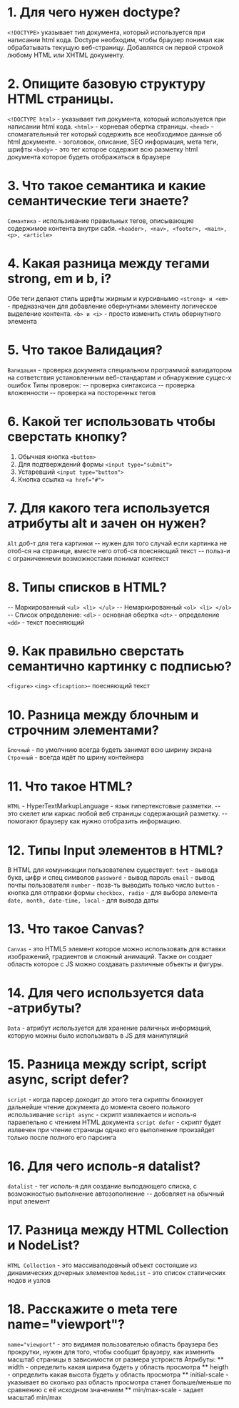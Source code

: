 #  1. Для чего нужен doctype?

`<!DOCTYPE>` указывает тип документа, который используется при написании html кода. Doctype необходим, чтобы браузер понимал как обрабатывать текущую веб-страницу. Добавлятся он первой строкой любому HTML или XHTML документу.

# 2. Опищите базовую структуру HTML страницы.

`<!DOCTYPE html>` - указывает тип документа, который используется при написании html кода.
`<html>` - корневая обертка страницы.
`<head>` - спомагательный тег который содержить все необходимое данные об html документе.
         - зоголовок, описание, SEO информация, мета теги, шрифты
`<body>` - это тег которое содержит всю разметку html документа которое будеть отображаться  в браузере

# 3. Что такое семантика и какие семантические теги знаете?

`Семантика` - использивание правильных тегов, описывающие содержимое контента внутри сабя. 
            `<header>, <nav>, <footer>, <main>, <p>, <article>`

# 4. Какая разница между тегами strong, em и b, i?
    
Обе теги делают стиль шрифты жирным и курсивнымю
`<strong> и <em>` - предназначен для добавление обернутнами элементу логическое выделение контента.
`<b> и <i>` - просто изменить стиль обернутного элемента

# 5. Что такое Валидация?

`Валидация` - проверка документа специальном программой валидатором на сответствия установленным веб-стандартам и обнаружение сущес-х ошибок
              Типы проверок:
                        -- проверка синтаксиса 
                        -- проверка вложенности
                        -- проверка на посторенных тегов

# 6. Какой тег использовать чтобы сверстать кнопку?

1. Обычная кнопка  `<button>`
2. Для подтверждений формы `<input type="submit">`
3. Устаревший `<input type="button">`
4. Кнопка ссылка `<a href="#">`

# 7. Для какого тега используется атрибуты alt и зачен он нужен?

`Alt` доб-т для тега картинки
    -- нужен для того случай если картинка не отоб-ся на странице, вместе него отоб-ся поесняющий текст
    -- польз-и с ограниченнеми возможностами понимат контекст

# 8. Типы списков в HTML?

-- Маркированный `<ul> <li> </ul>`
-- Немаркированный `<ol> <li> </ol>`
-- Список определение:
                    `<dl>` - основная обертка
                    `<dt>` - определение
                    `<dd>` - текст поесняющий

# 9. Как правильно сверстать семантично картинку с подписью?

`<figure>`
    `<img>`
    `<ficaption>`- поесняющий текст

# 10. Разница между блочным и строчним элементами?

`Блочный` - по умолчнию всегда будеть занимат всю ширину экрана
`Строчный` - всегда идёт по шрину контейнера

# 11. Что такое HTML?

`HTML` - HyperTextMarkupLanguage - язык гипертекстовые разметки.
       -- это скелет или каркас любой веб страницы содержающий разметку.
       -- помогают браузеру как нужно отобразить информацию.

# 12. Типы Input элементов в HTML?

В HTML для комуникации пользователем существует:
                                            `text` - вывода букв, цифр и спец символов
                                            `password` - вывод пароль
                                            `email` - вывод почты пользователя
                                            `number` - позв-ть выводить только число
                                            `button` - кнопка для отправки формы
                                            `checkbox, radio` - для выбора элемента 
                                            `date, month, date-time, local` - для вывода даты

# 13. Что такое Canvas?

`Canvas` - это HTML5 элемент которое можно использовать для вставки изображений, градиентов и  сложный анимаций. Также он создает область которое с JS можно создавать различные объекты и фигуры.

# 14. Для чего используется data -атрибуты?

`Data` - атрибут используется для хранение раличных информаций, которую можны было использивать в JS для манипуляций

# 15. Разница между script, script async, script defer?

`script` - когда парсер доходит до этого тега скрипты блокирует дальнейше чтение документа до момента своего польного использивание
`script async` - скрипт извлекается и исполь-я параелельно с чтением HTML документа
`script defer` - скрипт будет излвечен при чтение страницы однако его выполнение произайдет только после полного его парсинга

# 16. Для чего исполь-я datalist?

`datalist` - тег исполь-я для создание выподающего списка, с возможностью выполнение автозополнение
           -- добовляет на обычный input элемент

# 17. Разница между HTML Collection и NodeList?

`HTML Collection` - это массиваподовный объект состояшие из динамических дочерных элементов
`NodeList` - это список статических нодов и узлов

# 18. Расскажите о meta теге name="viewport"?

`name="viewport"` - это видимая пользователью область браузера без прокрутки, нужен для того, чтобы сообщит браузеру, как изменить масштаб страницы в зависимости от размера устроиств
                    Атрибуты:
                            ** width - определить какая ширина будеть у область просмотра
                            ** heigth - определить какая высота будеть у область просмотра
                            ** initial-scale - указывает во сколько раз область просмотра станет больше/меньше по сравнению с её исходном значением
                            ** min/max-scale  - задает масштаб  min/max